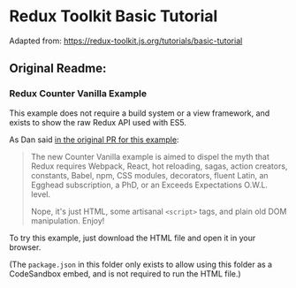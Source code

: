 # Redux Toolkit Basic Tutorial

Adapted from: https://redux-toolkit.js.org/tutorials/basic-tutorial


## Original Readme:

### Redux Counter Vanilla Example

This example does not require a build system or a view framework, and exists to show the raw Redux API used with ES5.

As Dan said [in the original PR for this example]():

> The new Counter Vanilla example is aimed to dispel the myth that Redux requires Webpack, React, hot reloading, sagas, action creators, constants, Babel, npm, CSS modules, decorators, fluent Latin, an Egghead subscription, a PhD, or an Exceeds Expectations O.W.L. level.
>
> Nope, it's just HTML, some artisanal `<script>` tags, and plain old DOM manipulation. Enjoy!

To try this example, just download the HTML file and open it in your browser.

(The `package.json` in this folder only exists to allow using this folder as a CodeSandbox embed, and is not required
to run the HTML file.)
